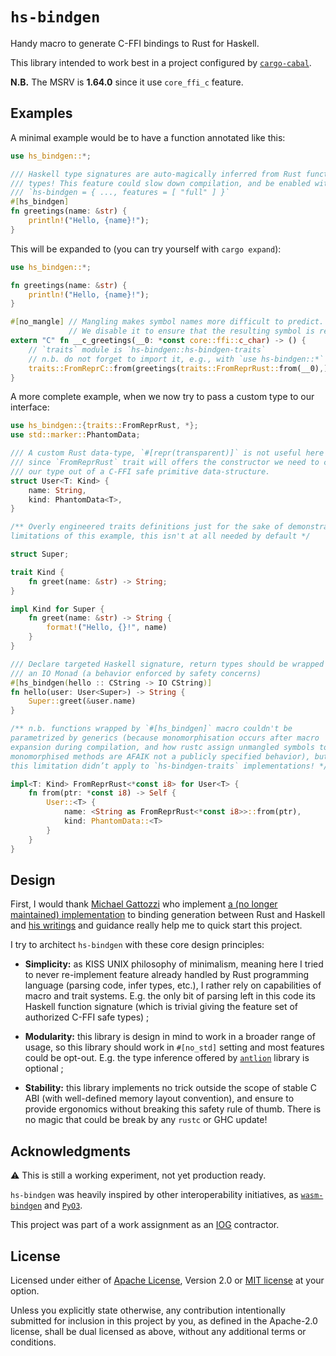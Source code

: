<!-- cargo-sync-readme start -->

# `hs-bindgen`

Handy macro to generate C-FFI bindings to Rust for Haskell.

This library intended to work best in a project configured by
[`cargo-cabal`](https://github.com/yvan-sraka/cargo-cabal).

**N.B.** The MSRV is **1.64.0** since it use `core_ffi_c` feature.

## Examples

A minimal example would be to have a function annotated like this:

```rust
use hs_bindgen::*;

/// Haskell type signatures are auto-magically inferred from Rust function
/// types! This feature could slow down compilation, and be enabled with:
/// `hs-bindgen = { ..., features = [ "full" ] }`
#[hs_bindgen]
fn greetings(name: &str) {
    println!("Hello, {name}!");
}
```

This will be expanded to (you can try yourself with `cargo expand`):

```rust
use hs_bindgen::*;

fn greetings(name: &str) {
    println!("Hello, {name}!");
}

#[no_mangle] // Mangling makes symbol names more difficult to predict.
             // We disable it to ensure that the resulting symbol is really `__c_greetings`.
extern "C" fn __c_greetings(__0: *const core::ffi::c_char) -> () {
    // `traits` module is `hs-bindgen::hs-bindgen-traits`
    // n.b. do not forget to import it, e.g., with `use hs-bindgen::*`
    traits::FromReprC::from(greetings(traits::FromReprRust::from(__0),))
}
```

A more complete example, when we now try to pass a custom type to our
interface:

```rust
use hs_bindgen::{traits::FromReprRust, *};
use std::marker::PhantomData;

/// A custom Rust data-type, `#[repr(transparent)]` is not useful here
/// since `FromReprRust` trait will offers the constructor we need to construct
/// our type out of a C-FFI safe primitive data-structure.
struct User<T: Kind> {
    name: String,
    kind: PhantomData<T>,
}

/** Overly engineered traits definitions just for the sake of demonstrating
limitations of this example, this isn't at all needed by default */

struct Super;

trait Kind {
    fn greet(name: &str) -> String;
}

impl Kind for Super {
    fn greet(name: &str) -> String {
        format!("Hello, {}!", name)
    }
}

/// Declare targeted Haskell signature, return types should be wrapped in
/// an IO Monad (a behavior enforced by safety concerns)
#[hs_bindgen(hello :: CString -> IO CString)]
fn hello(user: User<Super>) -> String {
    Super::greet(&user.name)
}

/** n.b. functions wrapped by `#[hs_bindgen]` macro couldn't be
parametrized by generics (because monomorphisation occurs after macro
expansion during compilation, and how rustc assign unmangled symbols to
monomorphised methods are AFAIK not a publicly specified behavior), but
this limitation didn’t apply to `hs-bindgen-traits` implementations! */

impl<T: Kind> FromReprRust<*const i8> for User<T> {
    fn from(ptr: *const i8) -> Self {
        User::<T> {
            name: <String as FromReprRust<*const i8>>::from(ptr),
            kind: PhantomData::<T>
        }
    }
}
```

## Design

First, I would thank [Michael Gattozzi](https://twitter.com/mgattozzi) who
implement [a (no longer maintained) implementation](https://github.com/mgattozzi/curryrs)
to binding generation between Rust and Haskell and
[his writings](https://blog.mgattozzi.dev/haskell-rust/) and guidance
really help me to quick start this project.

I try to architect `hs-bindgen` with these core design principles:

- **Simplicity:** as KISS UNIX philosophy of minimalism, meaning here I
  tried to never re-implement feature already handled by Rust programming
  language (parsing code, infer types, etc.), I rather rely on capabilities
  of macro and trait systems. E.g. the only bit of parsing left in this
  code its Haskell function signature (which is trivial giving the feature
  set of authorized C-FFI safe types) ;

- **Modularity:** this library is design in mind to work in a broader range
  of usage, so this library should work in `#[no_std]` setting and most
  features could be opt-out. E.g. the type inference offered by
  [`antlion`](https://github.com/yvan-sraka/antlion) library is optional ;

- **Stability:** this library implements no trick outside the scope of
  stable C ABI (with well-defined memory layout convention), and ensure to
  provide ergonomics without breaking this safety rule of thumb. There is
  no magic that could be break by any `rustc` or GHC update!

## Acknowledgments

⚠️ This is still a working experiment, not yet production ready.

`hs-bindgen` was heavily inspired by other interoperability initiatives, as
[`wasm-bindgen`](https://github.com/rustwasm/wasm-bindgen) and
[`PyO3`](https://github.com/PyO3/pyo3).

This project was part of a work assignment as an
[IOG](https://github.com/input-output-hk) contractor.

## License

Licensed under either of [Apache License](LICENSE-APACHE), Version 2.0 or
[MIT license](LICENSE-MIT) at your option.

Unless you explicitly state otherwise, any contribution intentionally submitted
for inclusion in this project by you, as defined in the Apache-2.0 license,
shall be dual licensed as above, without any additional terms or conditions.

<!-- cargo-sync-readme end -->
